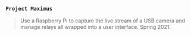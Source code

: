 ### `Project Maximus`
> Use a Raspberry Pi to capture the live stream of a USB camera and manage relays all wrapped into a user interface. Spring 2021.
